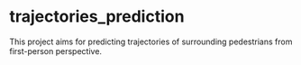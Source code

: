# trajectories_prediction

This project aims for predicting trajectories of surrounding pedestrians from first-person perspective.